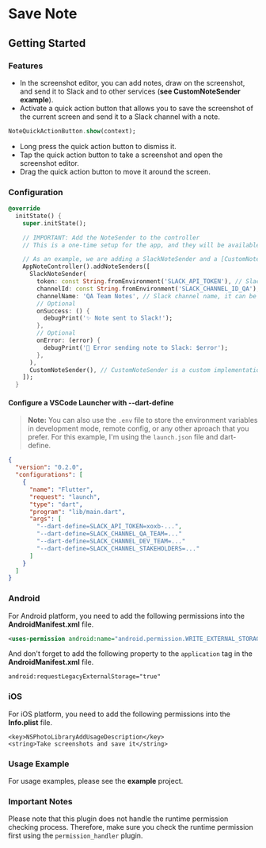 # Save Note

## Getting Started

### Features
* In the screenshot editor, you can add notes, draw on the screenshot, and send it to Slack and to other services (**see CustomNoteSender example**).
* Activate a quick action button that allows you to save the screenshot of the current screen and send it to a Slack channel with a note.
```dart
NoteQuickActionButton.show(context);
```

* Long press the quick action button to dismiss it.
* Tap the quick action button to take a screenshot and open the screenshot editor.
* Drag the quick action button to move it around the screen.

### Configuration
```dart
@override
  initState() {
    super.initState();

    // IMPORTANT: Add the NoteSender to the controller
    // This is a one-time setup for the app, and they will be available on Screenshot Editor.

    // As an example, we are adding a SlackNoteSender and a [CustomNoteSender] that I created for this example.
    AppNoteController().addNoteSenders([
      SlackNoteSender(
        token: const String.fromEnvironment('SLACK_API_TOKEN'), // Slack API token (xoxb-...) - You can get it from https://api.slack.com/apps
        channelId: const String.fromEnvironment('SLACK_CHANNEL_ID_QA'), // Slack channel ID (public or private)
        channelName: 'QA Team Notes', // Slack channel name, it can be anything, it's just for display purposes
        // Optional
        onSuccess: () {
          debugPrint('✨ Note sent to Slack!');
        },
        // Optional
        onError: (error) {
          debugPrint('🚫 Error sending note to Slack: $error');
        },
      ),
      CustomNoteSender(), // CustomNoteSender is a custom implementation of NoteSender that I created for this example (see example project)
    ]);
  }
```

#### Configure a VSCode Launcher with --dart-define
> **Note:** You can also use the `.env` file to store the environment variables in development mode, remote config, or any other aproach that you prefer. For this example, I'm using the `launch.json` file and dart-define.
```json
{
  "version": "0.2.0",
  "configurations": [
    {
      "name": "Flutter",
      "request": "launch",
      "type": "dart",
      "program": "lib/main.dart",
      "args": [
        "--dart-define=SLACK_API_TOKEN=xoxb-...",
        "--dart-define=SLACK_CHANNEL_QA_TEAM=..."
        "--dart-define=SLACK_CHANNEL_DEV_TEAM=..."
        "--dart-define=SLACK_CHANNEL_STAKEHOLDERS=..."
      ]
    }
  ]
}
```


### Android

For Android platform, you need to add the following permissions into the **AndroidManifest.xml** file.

```xml
<uses-permission android:name="android.permission.WRITE_EXTERNAL_STORAGE" />
```

And don't forget to add the following property to the `application` tag in the **AndroidManifest.xml** file.

```
android:requestLegacyExternalStorage="true"
```

### iOS

For iOS platform, you need to add the following permissions into the **Info.plist** file.

```
<key>NSPhotoLibraryAddUsageDescription</key>
<string>Take screenshots and save it</string>
```

### Usage Example

For usage examples, please see the **example** project.

### Important Notes

Please note that this plugin does not handle the runtime permission checking process.
Therefore, make sure you check the runtime permission first using the `permission_handler` plugin.